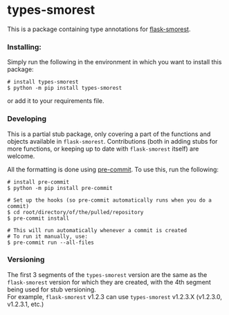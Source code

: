 # types-smorest

This is a package containing type annotations for [flask-smorest](https://pypi.org/project/flask-smorest/).

### Installing:

Simply run the following in the environment in which you want to install this package:

```shell
# install types-smorest
$ python -m pip install types-smorest
```

or add it to your requirements file.

### Developing

This is a partial stub package, only covering a part of the functions and objects available in `flask-smorest`.
Contributions (both in adding stubs for more functions, or keeping up to date with `flask-smorest` itself) are welcome.

All the formatting is done using [pre-commit](https://pre-commit.com/). To use this, run the following:

```shell
# install pre-commit
$ python -m pip install pre-commit

# Set up the hooks (so pre-commit automatically runs when you do a commit)
$ cd root/directory/of/the/pulled/repository
$ pre-commit install

# This will run automatically whenever a commit is created
# To run it manually, use:
$ pre-commit run --all-files
```

### Versioning

The first 3 segments of the `types-smorest` version are the same as the `flask-smorest` version for which they are
created, with the 4th segment being used for stub versioning.  
For example, `flask-smorest` v1.2.3 can use `types-smorest` v1.2.3.X (v1.2.3.0, v1.2.3.1, etc.)
